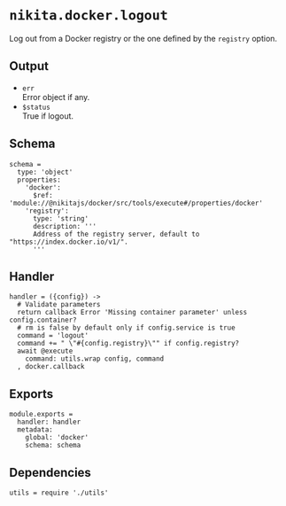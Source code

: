 
# `nikita.docker.logout`

Log out from a Docker registry or the one defined by the `registry` option.

## Output

* `err`   
  Error object if any.   
* `$status`   
  True if logout.

## Schema

    schema =
      type: 'object'
      properties:
        'docker':
          $ref: 'module://@nikitajs/docker/src/tools/execute#/properties/docker'
        'registry':
          type: 'string'
          description: '''
          Address of the registry server, default to "https://index.docker.io/v1/".
          '''

## Handler

    handler = ({config}) ->
      # Validate parameters
      return callback Error 'Missing container parameter' unless config.container?
      # rm is false by default only if config.service is true
      command = 'logout'
      command += " \"#{config.registry}\"" if config.registry?
      await @execute
        command: utils.wrap config, command
      , docker.callback

## Exports

    module.exports =
      handler: handler
      metadata:
        global: 'docker'
        schema: schema

## Dependencies

    utils = require './utils'
